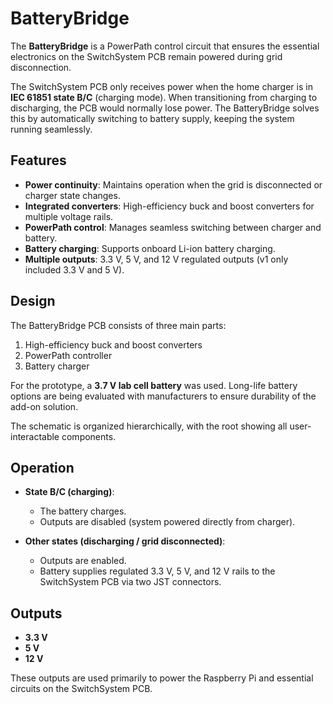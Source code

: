 # BatteryBridge  

The **BatteryBridge** is a PowerPath control circuit that ensures the essential electronics on the SwitchSystem PCB remain powered during grid disconnection.  

The SwitchSystem PCB only receives power when the home charger is in **IEC 61851 state B/C** (charging mode). When transitioning from charging to discharging, the PCB would normally lose power. The BatteryBridge solves this by automatically switching to battery supply, keeping the system running seamlessly.  

## Features  
- **Power continuity**: Maintains operation when the grid is disconnected or charger state changes.  
- **Integrated converters**: High-efficiency buck and boost converters for multiple voltage rails.  
- **PowerPath control**: Manages seamless switching between charger and battery.  
- **Battery charging**: Supports onboard Li-ion battery charging.  
- **Multiple outputs**: 3.3 V, 5 V, and 12 V regulated outputs (v1 only included 3.3 V and 5 V).  

## Design  
The BatteryBridge PCB consists of three main parts:  
1. High-efficiency buck and boost converters  
2. PowerPath controller  
3. Battery charger  

For the prototype, a **3.7 V lab cell battery** was used. Long-life battery options are being evaluated with manufacturers to ensure durability of the add-on solution.  

The schematic is organized hierarchically, with the root showing all user-interactable components.  

## Operation  
- **State B/C (charging)**:  
  - The battery charges.  
  - Outputs are disabled (system powered directly from charger).  

- **Other states (discharging / grid disconnected)**:  
  - Outputs are enabled.  
  - Battery supplies regulated 3.3 V, 5 V, and 12 V rails to the SwitchSystem PCB via two JST connectors.  

## Outputs  
- **3.3 V**  
- **5 V**  
- **12 V**  

These outputs are used primarily to power the Raspberry Pi and essential circuits on the SwitchSystem PCB.  
